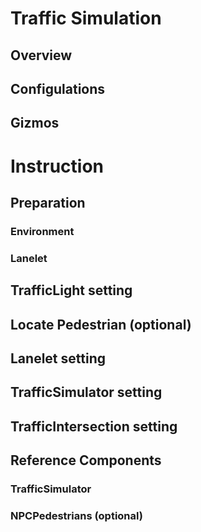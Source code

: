 # Traffic Simulation

## Overview

## Configulations

## Gizmos

# Instruction

## Preparation
### Environment
### Lanelet

## TrafficLight setting

## Locate Pedestrian (optional)

## Lanelet setting

## TrafficSimulator setting

## TrafficIntersection setting

## Reference Components
### TrafficSimulator
### NPCPedestrians (optional)